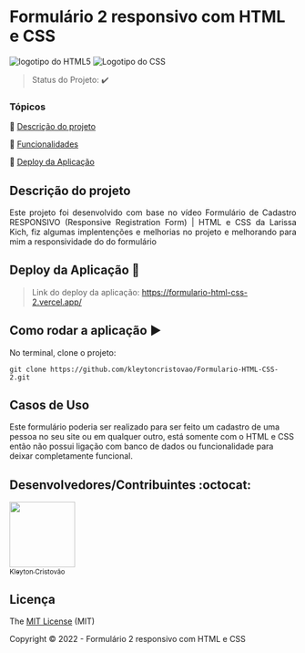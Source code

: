 
<h1>Formulário 2 responsivo com HTML e CSS</h1>
<img  src="https://img.shields.io/badge/HTML5-E34F26?style=for-the-badge&logo=html5&logoColor=white"  alt="logotipo do HTML5">
<img  src="https://img.shields.io/badge/CSS3-1572B6?style=for-the-badge&logo=css3&logoColor=white"  alt="Logotipo do CSS">


> Status do Projeto: :heavy_check_mark:

### Tópicos 

:small_blue_diamond: [Descrição do projeto](#descrição-do-projeto)

:small_blue_diamond: [Funcionalidades](#funcionalidades)

:small_blue_diamond: [Deploy da Aplicação](#deploy-da-aplicação-dash)



## Descrição do projeto 

<p align="justify">
  Este projeto foi desenvolvido com base no vídeo <a src="https://www.youtube.com/watch?v=zWw0npNDkVM&list=UUo-gJ8RnTn5akHqHvO55DVA&index=1">Formulário de Cadastro RESPONSIVO (Responsive Registration Form) | HTML e CSS</a> da Larissa Kich, fiz algumas implentenções e melhorias no projeto e melhorando para mim a responsividade do do formulário
</p>

## Deploy da Aplicação :dash:

> Link do deploy da aplicação: https://formulario-html-css-2.vercel.app/


## Como rodar a aplicação :arrow_forward:

No terminal, clone o projeto: 

```
git clone https://github.com/kleytoncristovao/Formulario-HTML-CSS-2.git
```

## Casos de Uso


Este formulário poderia ser realizado para ser feito um cadastro de uma pessoa no seu site ou em qualquer outro, está somente com o HTML e CSS então não possui ligação com banco de dados ou funcionalidade para deixar completamente funcional.


## Desenvolvedores/Contribuintes :octocat:

[<img src="https://github.com/kleytoncristovao.png" width=115><br><sub>Kleyton Cristovão</sub>](https://github.com/kleytoncristovao) 

## Licença 

The [MIT License]() (MIT)

Copyright :copyright: 2022 - Formulário 2 responsivo com HTML e CSS